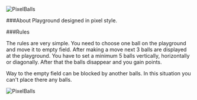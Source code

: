 ![PixelBalls](https://i.imgsafe.org/8ddb07f.png)

###About
Playground designed in pixel style. 

###Rules

The rules are very simple. You need to choose one ball on the playground and move it to empty field. After making a move next 3 balls are displayed at the playground. You have to set a minimum 5 balls vertically, horizontally or diagonally. After that the balls disappear and you gain points.

Way to the empty field can be blocked by another balls. In this situation you can't place there any balls.

![PixelBalls](https://i.imgsafe.org/c0db6bf.png)
